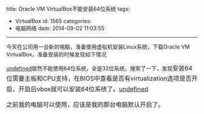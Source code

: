 title: Oracle VM VirtualBox不能安装64位系统
tags:
  - VirtualBox
id: 1565
categories:
  - 电脑网络
date: 2014-09-02 11:03:55
---

今天在公司用一台新的电脑，准备使用虚拟机安装Linux系统，下载Oracle VM VirtualBox，准备安装的时候发现如下情况

[undefined](http://ilidong.com/wp-content/uploads/2014/09/1565-1.png)居然不能使用64位系统，全是32位系统，搜索了一下，发现<span style="line-height: 1.714285714; font-size: 1rem;">安装64位需要主板和CPU支持，在BIOS中查看是否有virtualization选项是否开启，开启后vbox就可以安装64位系统了。[undefined](http://ilidong.com/wp-content/uploads/2014/09/1565-2.jpg)</span>

<span style="line-height: 1.714285714; font-size: 1rem;">之前我的电脑可以使用，应该是我的那台电脑默认开启了。</span>